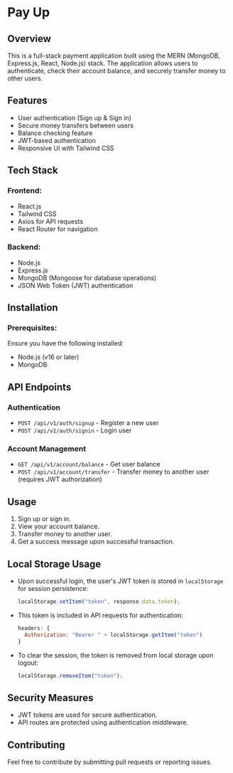 
# Pay Up

## Overview
This is a full-stack payment application built using the MERN (MongoDB, Express.js, React, Node.js) stack. The application allows users to authenticate, check their account balance, and securely transfer money to other users.

## Features
- User authentication (Sign up & Sign in)
- Secure money transfers between users
- Balance checking feature
- JWT-based authentication
- Responsive UI with Tailwind CSS

## Tech Stack
### Frontend:
- React.js
- Tailwind CSS
- Axios for API requests
- React Router for navigation

### Backend:
- Node.js
- Express.js
- MongoDB (Mongoose for database operations)
- JSON Web Token (JWT) authentication

## Installation
### Prerequisites:
Ensure you have the following installed:
- Node.js (v16 or later)
- MongoDB


## API Endpoints
### Authentication
- `POST /api/v1/auth/signup` - Register a new user
- `POST /api/v1/auth/signin` - Login user

### Account Management
- `GET /api/v1/account/balance` - Get user balance
- `POST /api/v1/account/transfer` - Transfer money to another user (requires JWT authorization)

## Usage
1. Sign up or sign in.
2. View your account balance.
3. Transfer money to another user.
4. Get a success message upon successful transaction.

## Local Storage Usage

- Upon successful login, the user's JWT token is stored in `localStorage` for session persistence:
  ```js
  localStorage.setItem("token", response.data.token);
  ```
- This token is included in API requests for authentication:
  ```js
  headers: {
    Authorization: "Bearer " + localStorage.getItem("token")
  }
  ```
- To clear the session, the token is removed from local storage upon logout:
  ```js
  localStorage.removeItem("token");
  ```


## Security Measures
- JWT tokens are used for secure authentication.
- API routes are protected using authentication middleware.


## Contributing
Feel free to contribute by submitting pull requests or reporting issues.


